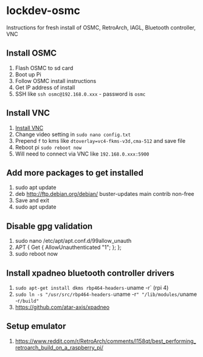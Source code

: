 # lockdev-osmc

Instructions for fresh install of OSMC, RetroArch, IAGL, Bluetooth controller, VNC

## Install OSMC
1. Flash OSMC to sd card
1. Boot up Pi
1. Follow OSMC install instructions
1. Get IP address of install
1. SSH like `ssh osmc@192.168.0.xxx` - password is `osmc`

## Install VNC
1. [Install VNC](https://discourse.osmc.tv/t/howto-install-a-vnc-server-on-the-raspberry-pi-currently-not-working-on-the-pi-4/1517)
1. Change video setting in `sudo nano config.txt`
1. Prepend `f` to kms like `dtoverlay=vc4-fkms-v3d,cma-512` and save file
1. Reboot pi `sudo reboot now`
1. Will need to connect via VNC like `192.168.0.xxx:5900`

## Add more packages to get installed
1. sudo apt update
1. deb http://ftp.debian.org/debian/ buster-updates main contrib non-free
1. Save and exit
1. sudo apt update

## Disable gpg validation
1. sudo nano /etc/apt/apt.conf.d/99allow_unauth
1. APT { Get { AllowUnauthenticated "1"; }; };
1. sudo reboot now

## Install xpadneo bluetooth controller drivers
1. `sudo apt-get install dkms rbp464-headers-`uname -r` (rpi 4)
1. `sudo ln -s "/usr/src/rbp464-headers-`uname -r`" "/lib/modules/`uname -r`/build"`
1. https://github.com/atar-axis/xpadneo

## Setup emulator
1. https://www.reddit.com/r/RetroArch/comments/l158qt/best_performing_retroarch_build_on_a_raspberry_pi/
